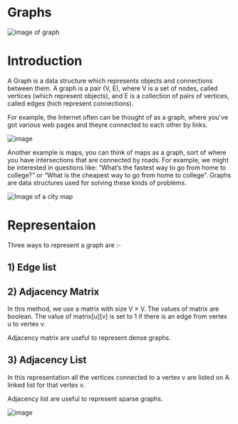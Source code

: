 # Graphs
<img src = "https://miro.medium.com/max/1400/1*dtmsuTMqRvYzkUCS25tLDA.jpeg" alt= "image of graph">

# Introduction

A Graph is a data structure which represents objects and connections between them. A graph is a pair (V, E), where V is a set of nodes, called vertices (which represent objects), and E is a collection of pairs of vertices, called edges (hich represent connections).

For example, the Internet often can be thought of as a graph, where you've got various web pages and theyre connected to each other by links. 

![image](https://user-images.githubusercontent.com/103832825/209884707-4b8529f3-0a38-421b-aa07-4b65aacdc4e1.png)

Another example is maps, you can think of maps as a graph, sort of where you have intersections that are connected by roads. For example, we might be interested in questions like: “What’s the fastest way to go from home to college?” or “What is the cheapest way to go from home to college”. Graphs are data structures used for solving these kinds of problems.

<img src = "https://www.mapsofindia.com/maps/gujarat/railways/bharuch_railway.jpg" alt = "Image of a city map">

# Representaion
Three ways to represent a graph are :-

## 1) Edge list
## 2) Adjacency Matrix

In this method, we use a matrix with size V × V. The values of matrix are boolean. The value of matrix[u][v] is set to 1 if there is an edge from vertex u to vertex v.

Adjacency matrix are useful to represent dense graphs.

## 3) Adjacency List

In this representation all the vertices connected to a vertex v are listed on A linked list for that vertex v.

Adjacency list are useful to represent sparse graphs.

![image](https://user-images.githubusercontent.com/103832825/209886437-a8edaa8b-4709-44cc-b5a5-0e2c300f8b4c.png)